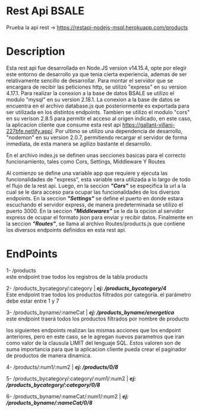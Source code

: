 # Rest Api BSALE
Prueba la api rest -> https://restapi-nodejs-msql.herokuapp.com/products

# Description

Esta rest api fue desarrollada en Node.JS version v14.15.4, opte por elegir este entorno de desarrollo ya que tenia cierta experiencia, ademas de ser relativamente sencillo de desarrollar. Para montar el servidor que se encargara de recibir las peticiones http, se utilizó "express" en su version 4.17.1. Para realizar la conexion a la base de datos
BSALE se utilizo el modulo "mysql" en su version 2.18.1. La conexion a la base de datos se encuentra en el archivo database.js que posteriormente es exportada para ser utilizada 
en los distintos endpoints. Tambien se utilizo el modulo "cors" en su verison 2.8.5 para permitir el acceso al origen indicado, en este caso, la aplicacion cliente que consume esta rest api https://gallant-villani-227bfe.netlify.app/. Por ultimo se utilizo una dependencia de desarrollo, "nodemon" en su version 2.0.7, permitiendo recargar el servidor de forma inmediata, de esta manera se agilizo bastante el desarrollo.

En el archivo index.js se definen unas secciones basicas para el correcto funcionamiento, tales como Cors, Settings, Middleware Y Routes

Al comienzo se define una variable app que requiere y ejecuta las funcionalidades de "express", esta variable sera utilizada a lo largo de todo el flujo de la rest api.
Luego, en la seccion ***"Cors"*** se especifica la url a la cual se le dara acceso para ocupar las funcionalidades de los diversos endpoints. En la seccion ***"Settings"*** se define el puerto en donde estara escuchando el servidor express, de manera predeterminada se utilizo el puerto 3000. En la seccion ***"Middlewares"*** se le da la opcion al servidor express de ocupar el formato json para enviar y recibir datos. Finalmente en la seccion ***"Routes"***, se llama al archivo Routes/products.js que contiene los diversos endpoints definidos en esta rest api.

# EndPoints

1- /products <br/>
este endpoint trae todos los registros de la tabla products

2- /products_bycategory/:category | ***ej: /products_bycategory/4*** <br/>
Este endpoint trae todos los productos filtrados por categoría. el parámetro debe estar entre 1 y 7
    
3- /products_byname/:nameCat | ***ej: /products_byname/energetica*** <br/>
este endpoint traerá todos los productos filtrados por nombre de producto


los siguientes endpoints realizan las mismas acciones que los endpoint anteriores, pero en este caso, se le agregan nuevos parametros que iran como valor de la clausula LIMIT del lenguaje SQL. Estos valoren son de suma importancia para que la aplicacion cliente pueda crear el paginador de productos de manera dinamica. <br/>

4- /products/:num1/:num2 | ***ej: /products/0/8***
    
5- /products_bycategory/:category/:num1/:num2 | ***ej: /products_bycategory/:category/0/8***

6- /products_byname/:nameCat/:num1/:num2 | ***ej: /products_byname/:nameCat/0/8***
    

    

